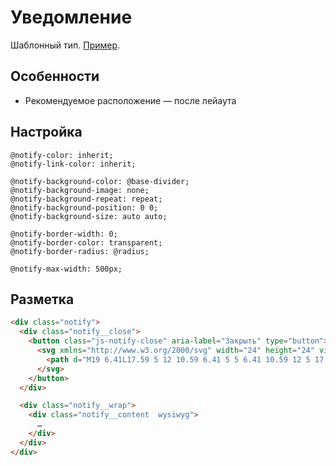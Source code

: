 # Уведомление

Шаблонный тип. [Пример](http://sedona.stage.constlab.ru/blocks/notify/).

## Особенности

* Рекомендуемое расположение — после лейаута

## Настройка

```less
@notify-color: inherit;
@notify-link-color: inherit;

@notify-background-color: @base-divider;
@notify-background-image: none;
@notify-background-repeat: repeat;
@notify-background-position: 0 0;
@notify-background-size: auto auto;

@notify-border-width: 0;
@notify-border-color: transparent;
@notify-border-radius: @radius;

@notify-max-width: 500px;
```

## Разметка

```html
<div class="notify">
  <div class="notify__close">
    <button class="js-notify-close" aria-label="Закрыть" type="button">
      <svg xmlns="http://www.w3.org/2000/svg" width="24" height="24" viewBox="0 0 24 24">
        <path d="M19 6.41L17.59 5 12 10.59 6.41 5 5 6.41 10.59 12 5 17.59 6.41 19 12 13.41 17.59 19 19 17.59 13.41 12z"/>
      </svg>
    </button>
  </div>

  <div class="notify__wrap">
    <div class="notify__content  wysiwyg">
      …
    </div>
  </div>
</div>
```
